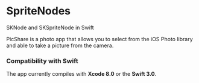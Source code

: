 # SpriteNodes

SKNode and SKSpriteNode in Swift


PicShare is a photo app that allows you to select from the iOS Photo library and able to take a picture from the camera.

### Compatibility with Swift

The app currently compiles with <b>Xcode 8.0</b> or the <b>Swift 3.0</b>.

